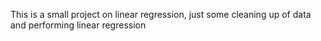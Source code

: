 This is a small project on linear regression, just some cleaning up of data and performing linear regression 
